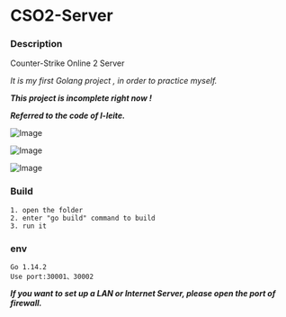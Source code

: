 # CSO2-Server

### Description

Counter-Strike Online 2 Server

*It is my first Golang project , in order to practice myself.*

***This project is incomplete right now !***

***Referred to the code of l-leite.***

![Image](https://github.com/KouKouChan/CSO2-Server/blob/master/photos/main.png)

![Image](https://github.com/KouKouChan/CSO2-Server/blob/master/photos/intro.png)

![Image](https://github.com/KouKouChan/CSO2-Server/blob/master/photos/channel.png)

### Build

    1. open the folder
    2. enter "go build" command to build
    3. run it

### env

    Go 1.14.2
    Use port:30001、30002

***If you want to set up a LAN or Internet Server, please open the port of firewall.***
